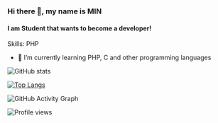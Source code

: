 ### Hi there 👋, my name is MIN
#### I am Student that wants to become a developer!

Skills: PHP

- 🌱 I’m currently learning PHP, C and other programming languages 

![GitHub stats](https://github-readme-stats.vercel.app/api?username=MIN0707&show_icons=true)  

[![Top Langs](https://github-readme-stats.vercel.app/api/top-langs/?username=MIN0707)](https://github.com/anuraghazra/github-readme-stats)

![GitHub Activity Graph](https://activity-graph.herokuapp.com/graph?username=MIN0707)  

![Profile views](https://gpvc.arturio.dev/MIN0707)
